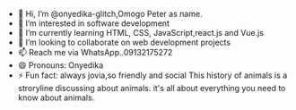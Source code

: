 - 👋 Hi, I’m @onyedika-glitch,Omogo Peter as name.
- 👀 I’m interested in software development
- 🌱 I’m currently learning HTML, CSS, JavaScript,react.js and Vue.js
- 💞️ I’m looking to collaborate on web development projects
- 📫 Reach me via WhatsApp..09132175272
- 😄 Pronouns: Onyedika
- ⚡ Fun fact: always jovia,so friendly and social
This history of animals is a stroryline discussing about animals. it's all about everything you need to know about animals.

<!---
onyedika-glitch/onyedika-glitch is a ✨ special ✨ repository because its `README.md` (this file) appears on your GitHub profile.
You can click the Preview link to take a look at your changes.
--->
